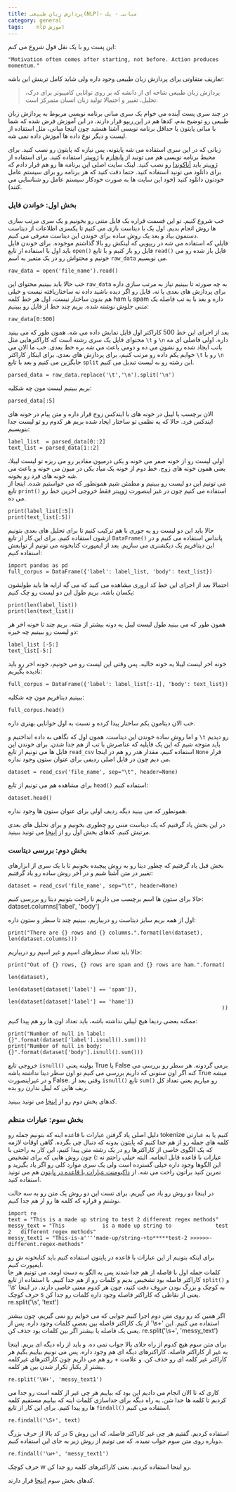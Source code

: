 ```yaml
---
title: پردازش زبان طبیعی(NLP)- مبانی - یک
category: general
tags:    nlp اموزش  
---
```


این پست رو با یک نقل قول شروع می کنم:
    
    "Motivation often comes after starting, not before. Action produces momentum."

تعاریف متفاوتی برای پردازش زبان طبیعی وجود داره ولی شاید کامل ترینش این باشه:

> پردازش زبان طبیعی شاخه ای از دانشه که بر روی توانایی کامپیوتر برای درک، تحلیل، تغییر و احتمالا تولید زبان انسان متمرکز است.

در چند سری پست آینده می خوام یک سری مبانی برنامه نویسی مربوط به پردازش زبان طبیعی رو توضیح بدم، کدها هم در [<u>این ریپو</u>](https://github.com/spacelover1/NLP-with-Python) قرار دارند. در این آموزش فرض شده که شما با مبانی پایتون یا حداقل برنامه نویسی آشنا هستید چون اینجا مبانی، مثل استفاده از لیست و دیگر نوع داده ها آموزش داده نمی شه.

زبانی که در این سری استفاده می شه پایتونه، پس نیازه که پایتون رو نصب کنید. برای محیط برنامه نویسی هم می تونید از [<u>پایچارم</u>](https://www.jetbrains.com/pycharm/download/#section=windows) یا ژوپیتر استفاده کنید. برای استفاده از ژوپیتر باید [<u>آناکوندا</u>](https://docs.anaconda.com/anaconda/) رو نصب کنید. لینک سایت اصلی این برنامه ها رو هم قرار دادم که برای دانلود می تونید استفاده کنید. حتما دقت کنید که هر برنامه رو برای سیستم عامل خودتون دانلود کنید (خود این سایت ها به صورت خودکار سیستم عامل رو شناسایی می کنند).

### بخش اول: خواندن فایل


خب شروع کنیم. تو این قسمت قراره یک فایل متنی رو بخونیم و یک سری مرتب سازی ها روش انجام بدیم. اول یک با دیتاست بازی می کنیم تا  یکسری اطلاعات از دیتاست دستمون بیاد و بعد یک روش ساده برای خوندن این دیتاست معرفی می کنیم. <br/> 
فایلی که استفاده می شه در ریپویی که لینکش رو بالا گذاشتم موجوده. برای خوندن فایل باید اول با استفاده از تابع `open()` فایل رو باز کنیم و با تابع `read()` فایل باز شده رو می خونیم و محتواش رو در یک متغیر به اسم `raw_data` می نویسیم. 



	raw_data = open('file_name').read()

خب حالا باید ببینیم محتوای این `raw_data` به چه صورته تا ببینیم نیاز به مرتب سازی داره برای پردازش های بعدی یا نه. فایل رو اگر دیده باشید داده نه ساختاریافته نیست و خیلی هم بدون ساختار نیست، اول هر خط کلمه ham یا spam داره و بعد با یه تب فاصله یک متنی جلوش نوشته شده. بریم چند خط از فایل رو ببینیم:



    raw_data[0:500]

بعد از اجرای این خط 500 کاراکتر اول فایل نمایش داده می شه. همون طور که می بینید محتوای فایل یک سری رشته است که کاراکترهایی مثل `\t` و `\n` داره. اولی فاصلی ای مه باتب ایجاد شده رو نشون می ده و دومی باعث می شه بره خط بعدی.
خب ما الان می خوایم یکم داده رو مرتب کنیم، برای پردازش های بعدی. برای اینکار کاراکتر `\t` رو با `\n` جایگزین می کنیم و بعد با تابع `split` این رشته رو به لیست تبدیل می کنیم.

    parsed_data = raw_data.replace('\t','\n').split('\n')

بریم ببینیم لیست مون چه شکلیه:


    parsed_data[:5]

الان برچسب یا لیبل در خونه های با ایندکس زوج قرار داره و متن پیام در خونه های ایندکس فرد. حالا که یه نظمی تو ساختار ایجاد شده بریم هر کدوم رو تو لیست جدا بنویسیم:

    label_list  = parsed_data[0::2]
    text_list = parsed_data[1::2]

اولی لیست رو از خونه صفر می خونه و یکی درمیون مقادیر رو می ریزه تو لیست لیبلا، یعنی همون خونه های زوج. خط دوم از خونه یک میاد یکی در میون می خونه و باعث می شه خونه های فرد رو بخونه.<br/>
می تونیم این دو لیست رو ببینیم و مطمئن شیم همونطور که می خواستیم شده. اینجا از تابع `print()` استفاده می کنیم چون در غیر اینصورت ژوپیتر فقط خروجی اخرین خط رو می ده.

    print(label_list[:5])
    print(text_list[:5])

حالا باید این دو لیست رو یه جوری با هم ترکیب کنیم تا برای تحلیل های بعدی بتونیم ازشون استفاده کنیم. برای این کار از تابع `DataFrame()` پانداس استفاده می کنیم و در این دیتافریم یک دیکشنری می سازیم. بعد از ایمپورت کتابخونه می تونیم از توابعش استفاده کنیم:


    import pandas as pd
    full_corpus = DataFrame({'label': label_list, 'body': text_list})

احتمالا بعد از اجرای این خط کد اروری مشاهده می کنید که می گه ارایه ها باید طولشون یکسان باشه. بریم طول این دو لیست رو چک کنیم:


    print(len(label_list))
    print(len(text_list))


همون طور که می بینید طول لیست لیبل یه دونه بیشتر از متنه. بریم چند تا خونه اخر هر دو لیست رو ببینیم چه خبره: 


    label_list [-5:]
    text_list[-5:]

خونه اخر لیست لیبلا یه خونه خالیه. پس وقتی این لیست رو می خونیم، خونه اخر رو باید نادیده بگیریم:

    full_corpus = DataFrame({'label': label_list[:-1], 'body': text_list})

ببینیم دیتافریم مون چه شکلیه:

    full_corpus.head()

خب الان دیتامون یکم ساختار پیدا کرده و نسبت به اول خوانایی بهتری داره. <br/>

و اما روش ساده خوندن این دیتاست. همون اول که نگاهی به داده انداختیم و `\t` رو دیدیم باید متوجه شیم که این یک فایلیه که عناصرش با تب از هم جدا شدن. برای خوندن این فایل ها می تونیم از تابع `read_csv` استفاده کنیم، مقدار هدر رو هم در اینجا `None` قرار می دیم چون در فایل اصلی ردیفی برای عنوان ستون وجود نداره.

    dataset = read_csv('file_name', sep="\t", header=None)

برای مشاهده هم می تونیم از تابع `head()` استفاده کنیم:

    dataset.head()

همونطور که می بینید دیگه ردیف اولی برای عنوان ستون ها وجود نداره.

در این بخش یاد گرفتیم که یک دیتاست متنی رو چطوری بخونیم و برای تحلیل های بعدی مرتبش کنیم.
کدهای بخش اول رو از [<u>اینجا</u>](https://github.com/spacelover1/NLP-with-Python/blob/main/1-Basics/01-read_file.ipynb) می تونید ببینید.


### بخش دوم: بررسی دیتاست


بخش قبل یاد گرفتیم که چطور دیتا رو به روش پیچیده بخونیم تا با یک سری از ابزارهای تغییر در متن آشنا شیم و در آخر روش ساده رو یاد گرفتیم:

    dataset = read_csv('file_name', sep="\t", header=None)

حالا برای ستون ها اسم برچسب می ذاریم تا راحت بتونیم دیتا رو بررسی کنیم:
    dataset.columns['label', 'body']

اول از همه بریم سایز دیتاست رو دربیاریم، ببینیم چند تا سطر و ستون داره:

    print("There are {} rows and {} columns.".format(len(dataset), len(dataset.columns)))
    
حالا باید تعداد سطرهای اسپم و غیر اسپم رو دربیاریم:

    print("Out of {} rows, {} rows are spam and {} rows are ham.".format(
                                                                        len(dataset),
                                                                        len(dataset[dataset['label'] == 'spam']),
                                                                        len(dataset[dataset['label'] == 'hame'])
                                                                        ))

ممکنه بعضی ردیفا هیچ لیبلی نداشته باشه، باید تعداد اون ها رو هم پیدا کنیم:

    print("Number of null in label: {}".format(dataset['label'].isnull().sum()))
    print("Number of null in body: {}".format(dataset['body'].isnull().sum()))

خروجی تابع `isnull()` بولینه یعنی True یا False برمی گردونه. هر سطر رو بررسی می کنه اگر اون ستونی که داریم بررسی می کنیم تو اون سطر دیتا نداشته باشه True میشه و در غیراینصورت False. 
وقتی بعد از `isnull()` تابع `sum()` رو میاریم یعنی تعداد کل ریف هایی که لیبل ندارن رو بده.

کدهای بخش دوم رو از [<u>اینجا</u>](https://github.com/spacelover1/NLP-with-Python/blob/main/1-Basics/02-Exploring%20Dataset.ipynb) می تونید ببینید.

### بخش سوم: عبارات منظم 

دلیل اصلی یاد گرفتن عبارات با قاعده اینه که بتونیم جمله رو tokenize کنیم یا به عبارتی کلمه های جمله رو از هم جدا کنیم که پایتون بدونه که دنبال چی بگرده. گاهی اوقات لازمه که یک الگوی خاصی از کاراکترها رو در یک رشته متن پیدا کنیم، این کار به راحتی با عبارات با قاعده قابل انجامه. البته خیلی راحتم نه :) چون روش هایی که برای تشخیص این الگوها وجود داره خیلی گسترده است ولی یک سری موارد کلی رو اگر یاد بگیرید و تمرین کنید براتون راحت می شه. از [داکیومنت عبارات با قاعده در پایتون](https://docs.python.org/3/library/re.html) هم می تونید استفاده کنید.

در اینجا دو روش رو یاد می گیریم. برای تست این دو روش یک متن رو به سه حالت نوشتم و قراره که کلمه ها رو از هم جدا کنیم.

    import re
    text = "This is a made up string to test 2 different regex methods"
    messy_text = "This            is a made up string to              test 2   different regex methods"
    messy_text1 = "This-is-a''''made-up/string-+to*****test-2 >>>>>>-different.regex-methods"
    
برای اینکه بتونیم از این عبارات با قاعده در پایتون استفاده کنیم باید کتابخونه ش رو ایمپورت کنیم. <br/>
کلمات جمله اول با فاصله از هم جدا شدند پس یه الگو به دست اومد، می تونیم هر جا کاراکتر فاصله بود تشخیص بدیم و کلمات رو از هم جدا کنیم. با استفاده از تابع `split()` و '\s' به کوچک و بزرگ بودن حروف دقت کنید، چون هر کدوم معنی خاصی دارند. در اینجا حرف کوچک s یعنی از نقاطی که کاراکتر فاصله وجود داره کلمات رو جدا کن.
    re.split('\s', 'text')

اگر همین کد رو روی متن دوم اجرا کنیم جوابی که می خوایم رو نمی گیریم، چون بیشتر از یک کاراکتر فاصله بین بعضی کلمات وجود داره. پس از '\s+' استفاده می کنیم. این یعنی یک فاصله یا بیشتر اگر بین کلمات بود حذف کن.
    re.split('\s+', 'messy_text')

برای متن سوم هیچ کدوم از راه حلای بالا جواب نمی ده. و باید از راه دیگه ای بریم. اینجا به غیر از کاراکتر فاصله، کاراکترهای دیگه ای هم وجود داره. پس می تونیم بیاییم بگیم هر کاراکتر غیر کلمه ای رو حذف کن. و علامت + رو هم می ذاریم چون کاراکترهای غیرکلمه بیشتر از یکبار تکرار شدن بین هر کلمه.

    re.split('\W+', 'messy_text1')

کاری که تا الان انجام می دادیم این بود که بیاییم هر چی غیر از کلمه است رو جدا می کردیم تا کلمه ها جدا شن. یه راه دیگه برای جداسازی کلمات اینه که بیاییم مستقیم کلمه ها رو پیدا کنیم. برای این کار از تابع `findall()` استفاده می کنیم.

    re.findall('\S+', text)

در کد بالا از حرف بزرگ S استفاده کردیم. گفتیم هر چی غیر کاراکتر فاصله. که این روش دوباره روی متن سوم جواب نمیده. که می تونیم از روش زیر به جای این استفاده کنیم.

    re.findall('\w+', 'messy_text1')

حرف کوچک w رو اینجا استفاده کردیم. یعنی کاراکترهای کلمه رو جدا کن.


کدهای بخش سوم [<u>اینجا</u>](https://github.com/spacelover1/NLP-with-Python/blob/main/1-Basics/03-RegEx.ipynb) قرار دارند.






















